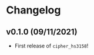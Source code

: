 # Changelog

<!--next-version-placeholder-->

## v0.1.0 (09/11/2021)

- First release of `cipher_hs3158`!